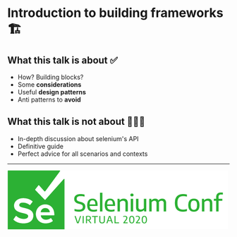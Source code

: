 # Introduction to building frameworks 🏗

## What this talk is about ✅

- How? Building blocks?
- Some **considerations**
- Useful **design patterns**
- Anti patterns to **avoid**

## What this talk is not about 🙅🏻‍♂️

- In-depth discussion about selenium's API
- Definitive guide
- Perfect advice for all scenarios and contexts

---

![SeConf logo](images/seconf_2020_virtual_logo.png)
